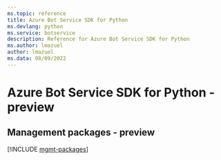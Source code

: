 ```yaml
---
ms.topic: reference
title: Azure Bot Service SDK for Python
ms.devlang: python
ms.service: botservice
description: Reference for Azure Bot Service SDK for Python
ms.author: lmazuel
author: lmazuel
ms.data: 08/09/2022
---
```

# Azure Bot Service SDK for Python - preview

## Management packages - preview
[!INCLUDE [mgmt-packages](bot-service-mgmt-index.md)]